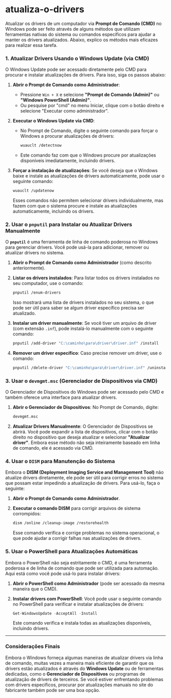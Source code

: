 # atualiza-o-drivers

Atualizar os drivers de um computador via **Prompt de Comando (CMD)** no Windows pode ser feito através de alguns métodos que utilizam ferramentas nativas do sistema ou comandos específicos para ajudar a manter os drivers atualizados. Abaixo, explico os métodos mais eficazes para realizar essa tarefa.

### 1. **Atualizar Drivers Usando o Windows Update (via CMD)**
O Windows Update pode ser acessado diretamente pelo CMD para procurar e instalar atualizações de drivers. Para isso, siga os passos abaixo:

1. **Abrir o Prompt de Comando como Administrador**:
   - Pressione `Win + X` e selecione **"Prompt de Comando (Admin)"** ou **"Windows PowerShell (Admin)"**.
   - Ou pesquise por "cmd" no menu Iniciar, clique com o botão direito e selecione "Executar como administrador".

2. **Executar o Windows Update via CMD**:
   - No Prompt de Comando, digite o seguinte comando para forçar o Windows a procurar atualizações de drivers:

     ```bash
     wuauclt /detectnow
     ```

   - Este comando faz com que o Windows procure por atualizações disponíveis imediatamente, incluindo drivers.

3. **Forçar a instalação de atualizações**:
   Se você deseja que o Windows baixe e instale as atualizações de drivers automaticamente, pode usar o seguinte comando:

     ```bash
     wuauclt /updatenow
     ```

   Esses comandos não permitem selecionar drivers individualmente, mas fazem com que o sistema procure e instale as atualizações automaticamente, incluindo os drivers.

### 2. **Usar o `pnputil` para Instalar ou Atualizar Drivers Manualmente**

O **`pnputil`** é uma ferramenta de linha de comando poderosa no Windows para gerenciar drivers. Você pode usá-la para adicionar, remover ou atualizar drivers no sistema.

1. **Abrir o Prompt de Comando como Administrador** (como descrito anteriormente).

2. **Listar os drivers instalados**:
   Para listar todos os drivers instalados no seu computador, use o comando:

   ```bash
   pnputil /enum-drivers
   ```

   Isso mostrará uma lista de drivers instalados no seu sistema, o que pode ser útil para saber se algum driver específico precisa ser atualizado.

3. **Instalar um driver manualmente**:
   Se você tiver um arquivo de driver (com extensão `.inf`), pode instalá-lo manualmente com o seguinte comando:

   ```bash
   pnputil /add-driver "C:\caminho\para\driver\driver.inf" /install
   ```

4. **Remover um driver específico**:
   Caso precise remover um driver, use o comando:

   ```bash
   pnputil /delete-driver "C:\caminho\para\driver\driver.inf" /uninstall
   ```

### 3. **Usar o `devmgmt.msc` (Gerenciador de Dispositivos via CMD)**
O Gerenciador de Dispositivos do Windows pode ser acessado pelo CMD e também oferece uma interface para atualizar drivers.

1. **Abrir o Gerenciador de Dispositivos**:
   No Prompt de Comando, digite:

   ```bash
   devmgmt.msc
   ```

2. **Atualizar Drivers Manualmente**:
   O Gerenciador de Dispositivos se abrirá. Você pode expandir a lista de dispositivos, clicar com o botão direito no dispositivo que deseja atualizar e selecionar **"Atualizar driver"**. Embora esse método não seja inteiramente baseado em linha de comando, ele é acessado via CMD.

### 4. **Usar o `DISM` para Manutenção do Sistema**
Embora o **DISM (Deployment Imaging Service and Management Tool)** não atualize drivers diretamente, ele pode ser útil para corrigir erros no sistema que possam estar impedindo a atualização de drivers. Para usá-lo, faça o seguinte:

1. **Abrir o Prompt de Comando como Administrador**.

2. **Executar o comando DISM** para corrigir arquivos de sistema corrompidos:

   ```bash
   dism /online /cleanup-image /restorehealth
   ```

   Esse comando verifica e corrige problemas no sistema operacional, o que pode ajudar a corrigir falhas nas atualizações de drivers.

### 5. **Usar o PowerShell para Atualizações Automáticas**
Embora o PowerShell não seja estritamente o CMD, é uma ferramenta poderosa e de linha de comando que pode ser utilizada para automação. Aqui está como você pode usá-lo para instalar drivers:

1. **Abrir o PowerShell como Administrador** (pode ser acessado da mesma maneira que o CMD).

2. **Instalar drivers com PowerShell**:
   Você pode usar o seguinte comando no PowerShell para verificar e instalar atualizações de drivers:

   ```powershell
   Get-WindowsUpdate -AcceptAll -Install
   ```

   Este comando verifica e instala todas as atualizações disponíveis, incluindo drivers.

---

### Considerações Finais
Embora o Windows forneça algumas maneiras de atualizar drivers via linha de comando, muitas vezes a maneira mais eficiente de garantir que os drivers estão atualizados é através do **Windows Update** ou de ferramentas dedicadas, como o **Gerenciador de Dispositivos** ou programas de atualização de drivers de terceiros. Se você estiver enfrentando problemas com drivers específicos, procurar por atualizações manuais no site do fabricante também pode ser uma boa opção.

